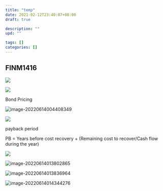 ```yaml
---
title: "temp"
date: 2021-02-12T23:40:07+08:00
draft: true

description: ""
upd: ""

tags: []
categories: []
---
```


<!--more-->

## FINM1416

![](C:\Users\Wuhao\AppData\Roaming\Typora\typora-user-images\image-20220614001607774.png)

![](C:\Users\Wuhao\AppData\Roaming\Typora\typora-user-images\image-20220614001757166.png)

Bond Pricing

![image-20220614004408349](C:\Users\Wuhao\AppData\Roaming\Typora\typora-user-images\image-20220614004413438.png)

![](C:\Users\Wuhao\AppData\Roaming\Typora\typora-user-images\image-20220614010020970.png)



payback period

PB = Years before cost recovery + (Remaining cost to recover/Cash flow during the year)

![](C:\Users\Wuhao\AppData\Roaming\Typora\typora-user-images\image-20220614013638866.png)

![image-20220614013802865](C:\Users\Wuhao\AppData\Roaming\Typora\typora-user-images\image-20220614013802865.png)

![image-20220614013836964](C:\Users\Wuhao\AppData\Roaming\Typora\typora-user-images\image-20220614013836964.png)

![image-20220614014344276](C:\Users\Wuhao\AppData\Roaming\Typora\typora-user-images\image-20220614014344276.png)